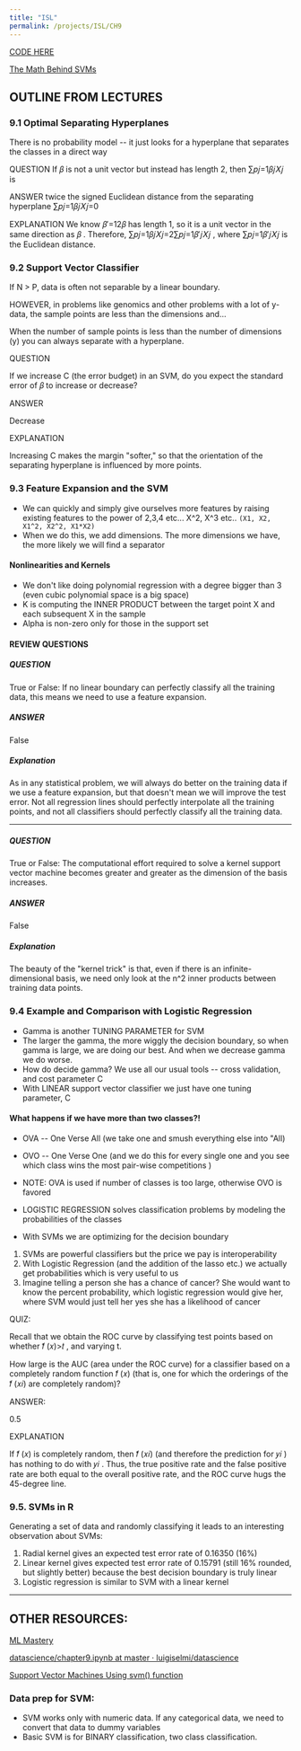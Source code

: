 ```yaml
---
title: "ISL"
permalink: /projects/ISL/CH9
---
```


[CODE HERE](https://courses.edx.org/asset-v1:StanfordOnline+STATSX0001+1T2020+type@asset+block/ch9.html)

[The Math Behind SVMs](https://shuzhanfan.github.io/2018/05/understanding-mathematics-behind-support-vector-machines/)

## OUTLINE FROM LECTURES

### 9.1 Optimal Separating Hyperplanes

There is no probability model -- it just looks for a hyperplane that separates the classes in a direct way

QUESTION
If 𝛽 is not a unit vector but instead has length 2, then ∑𝑝𝑗=1𝛽𝑗𝑋𝑗 is

ANSWER
twice the signed Euclidean distance from the separating hyperplane ∑𝑝𝑗=1𝛽𝑗𝑋𝑗=0

EXPLANATION
We know 𝛽′=12𝛽 has length 1, so it is a unit vector in the same direction as 𝛽 . Therefore, ∑𝑝𝑗=1𝛽𝑗𝑋𝑗=2∑𝑝𝑗=1𝛽′𝑗𝑋𝑗 , where ∑𝑝𝑗=1𝛽′𝑗𝑋𝑗 is the Euclidean distance.

### 9.2 Support Vector Classifier

If N > P, data is often not separable by a linear boundary.

HOWEVER, in problems like genomics and other problems with a lot of y-data, the sample points are less than the dimensions and...

When the number of sample points is less than the number of dimensions (y) you can always separate with a hyperplane.

QUESTION

If we increase C (the error budget) in an SVM, do you expect the standard error of 𝛽 to increase or decrease?

ANSWER

Decrease

EXPLANATION

Increasing C makes the margin "softer," so that the orientation of the separating hyperplane is influenced by more points.

### 9.3 Feature Expansion and the SVM

* We can quickly and simply give ourselves more features by raising existing features to the power of 2,3,4 etc... X^2, X^3 etc.. `(X1, X2, X1^2, X2^2, X1*X2)`
* When we do this, we add dimensions. The more dimensions we have, the more likely we will find a separator

#### Nonlinearities and Kernels

* We don't like doing polynomial regression with a degree bigger than 3 (even cubic polynomial space is a big space)
* K is computing the INNER PRODUCT between the target point X and each subsequent X in the sample
* Alpha is non-zero only for those in the support set 

#### REVIEW QUESTIONS

##### QUESTION

True or False: If no linear boundary can perfectly classify all the training data, this means we need to use a feature expansion.

##### ANSWER

False

##### Explanation

As in any statistical problem, we will always do better on the training data if we use a feature expansion, but that doesn't mean we will improve the test error. Not all regression lines should perfectly interpolate all the training points, and not all classifiers should perfectly classify all the training data.


---

##### QUESTION

True or False: The computational effort required to solve a kernel support vector machine becomes greater and greater as the dimension of the basis increases.

##### ANSWER

False

##### Explanation

The beauty of the "kernel trick" is that, even if there is an infinite-dimensional basis, we need only look at the n^2 inner products between training data points.

### 9.4 Example and Comparison with Logistic Regression

* Gamma is another TUNING PARAMETER for SVM
* The larger the gamma, the more wiggly the decision boundary, so when gamma is large, we are doing our best. And when we decrease gamma we do worse. 
* How do decide gamma? We use all our usual tools -- cross validation, and cost parameter C 
* With LINEAR support vector classifier we just have one tuning parameter, C

#### What happens if we have more than two classes?!

* OVA -- One Verse All (we take one and smush everything else into "All)
* OVO -- One Verse One (and we do this for every single one and you see which class wins the most pair-wise competitions )
* NOTE: OVA is used if number of classes is too large, otherwise OVO is favored  

* LOGISTIC REGRESSION solves classification problems by modeling the probabilities of the classes 
* With SVMs we are optimizing for the decision boundary

1. SVMs are powerful classifiers but the price we pay is interoperability 
2. With Logistic Regression (and the addition of the lasso etc.) we actually get probabilities which is very useful to us
3. Imagine telling a person she has a chance of cancer? She would want to know the percent probability, which logistic regression would give her, where SVM would just tell her yes she has a likelihood of cancer


QUIZ:

Recall that we obtain the ROC curve by classifying test points based on whether  𝑓̂ (𝑥)>𝑡 , and varying t.

How large is the AUC (area under the ROC curve) for a classifier based on a completely random function  𝑓̂ (𝑥)  (that is, one for which the orderings of the  𝑓̂ (𝑥𝑖)  are completely random)?

ANSWER:

0.5 

EXPLANATION 

If  𝑓̂ (𝑥)  is completely random, then  𝑓̂ (𝑥𝑖)  (and therefore the prediction for  𝑦𝑖 ) has nothing to do with  𝑦𝑖 . Thus, the true positive rate and the false positive rate are both equal to the overall positive rate, and the ROC curve hugs the 45-degree line.

### 9.5. SVMs in R

Generating a set of data and randomly classifying it leads to an interesting observation about SVMs:
1. Radial kernel gives an expected test error rate of 0.16350 (16%)
2. Linear kernel gives expected test error rate of 0.15791 (still 16% rounded, but slightly better) because the best decision boundary is truly linear 
3. Logistic regression is similar to SVM with a linear kernel 


---


## OTHER RESOURCES:

[ML Mastery](https://machinelearningmastery.com/support-vector-machines-for-machine-learning/#:~:text=Support%20Vector%20Machines%20(Kernels)&text=The%20inner%20product%20between%20two,%2B%203*6%20or%2028.)

[datascience/chapter9.ipynb at master · luigiselmi/datascience](https://github.com/luigiselmi/datascience/blob/master/r/stat_learning/chapter9.ipynb)

[Support Vector Machines Using svm() function](https://rstudio-pubs-static.s3.amazonaws.com/271792_96b51b7fa2af4b3f808d04f3f3051516.html)

### Data prep for SVM:

* SVM works only with numeric data. If any categorical data, we need to convert that data to dummy variables 
* Basic SVM is for BINARY classification, two class classification. 
